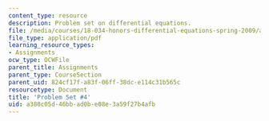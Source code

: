 ```yaml
---
content_type: resource
description: Problem set on differential equations.
file: /media/courses/18-034-honors-differential-equations-spring-2009/a380c05d46bbad0be08e3a59f27b4afb_MIT18_034s09_pset04.pdf
file_type: application/pdf
learning_resource_types:
- Assignments
ocw_type: OCWFile
parent_title: Assignments
parent_type: CourseSection
parent_uid: 824cf17f-a83f-06ff-38dc-e114c31b565c
resourcetype: Document
title: 'Problem Set #4'
uid: a380c05d-46bb-ad0b-e08e-3a59f27b4afb
---
```

